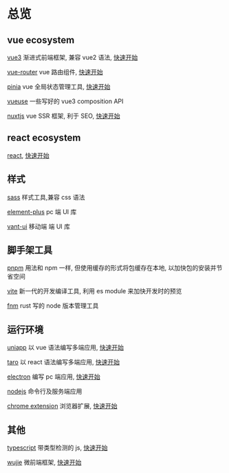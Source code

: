 # 总览

## vue ecosystem

[vue3](https://cn.vuejs.org) 渐进式前端框架, 兼容 vue2 语法, [快速开始](/doc/front-end-rule/vue3)

[vue-router](https://cn.vuejs.org) vue 路由组件, [快速开始](/doc/front-end-rule/vue-router)

[pinia](https://cn.vuejs.org) vue 全局状态管理工具, [快速开始](/doc/front-end-rule/pinia)

[vueuse](https://vueuse.org/) 一些写好的 vue3 composition API

[nuxtjs](https://nuxt.com/) vue SSR 框架, 利于 SEO, [快速开始](./nuxt.md)

## react ecosystem

[react](https://react.dev/), [快速开始](./react.md)

## 样式

[sass](https://sass-lang.com/) 样式工具,兼容 css 语法

[element-plus](https://element-plus.org/en-US/component/button.html) pc 端 UI 库

[vant-ui](https://vant-ui.github.io/vant/#/en-US) 移动端 端 UI 库

## 脚手架工具

[pnpm](https://pnpm.io/) 用法和 npm 一样, 但使用缓存的形式将包缓存在本地, 以加快包的安装并节省空间

[vite](https://vitejs.dev/) 新一代的开发编译工具, 利用 es module 来加快开发时的预览

[fnm](https://github.com/Schniz/fnm) rust 写的 node 版本管理工具

## 运行环境

[uniapp](https://zh.uniapp.dcloud.io/) 以 vue 语法编写多端应用, [快速开始](./uniapp.md)

[taro](https://docs.taro.zone/docs/) 以 react 语法编写多端应用, [快速开始](./taro.md)

[electron](https://www.electronjs.org/) 编写 pc 端应用, [快速开始](./electron.md)

[nodejs](https://nodejs.org/en) 命令行及服务端应用

[chrome extension](https://developer.chrome.com/docs/extensions/) 浏览器扩展, [快速开始](./chrome-extensions.md)

## 其他

[typescript](https://www.typescriptlang.org/) 带类型检测的 js, [快速开始](./typescript.md)

[wujie](https://wujie-micro.github.io/doc/) 微前端框架, [快速开始](./wujie.md)
